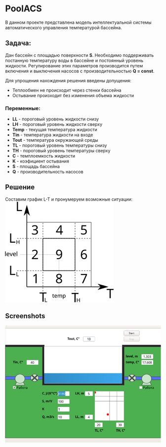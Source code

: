 PoolACS
=======
В данном проекте представлена модель интеллектуальной системы автоматического управления температурой бассейна.

Задача:
-------
Дан бассейн с площадью поверхности **S**. Необходимо поддерживать постанную температуру воды в бассейне и постоянный уровень жидкости. Регулирование этих параметров производится путем включения и выключения насосов с производительностью **Q = const**.

Для упрощения нахождения решения введены допущения:
- Теплообмен не происходит через стенки бассейна
- Остывание произходит без изменения объема жидкости

### Переменные:
- **LL** - пороговый уровень жидкости снизу
- **LH** - пороговый уровень жидкости сверху
- **Temp** - текущая температура жидкости
- **Tin** - температура жидкости на входе
- **Tout** - температура окружающей среды
- **TL** - пороговый уровень температуры снизу
- **TH** - пороговый уровень температуры сверху
- **C** - темплоемкость жидкости
- **K** - коэфициент остывания
- **S** - площадь бассейна
- **Q** - производительность насосов



Решение
-------
Составим график L-T и пронумеруем возможные ситуации:
![таблица состояний системы](https://github.com/SunnyWolf/PoolACS/blob/master/Screenshots/statetable.png)

Screenshots
-----------
![Основное окно](https://github.com/SunnyWolf/PoolACS/blob/master/Screenshots/1.png)


